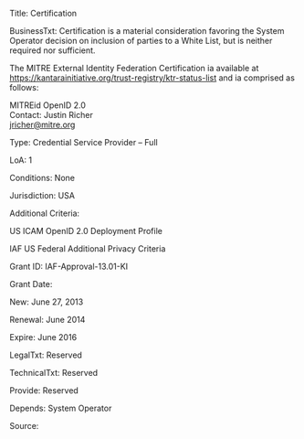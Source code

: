 Title: Certification

BusinessTxt: Certification is a material consideration favoring the System Operator decision on inclusion of parties to a White List, but is neither required nor sufficient. 

The MITRE External Identity Federation Certification ia available at https://kantarainitiative.org/trust-registry/ktr-status-list and ia comprised as follows:

MITREid OpenID 2.0  
Contact: Justin Richer  
jricher@mitre.org  

Type: Credential Service Provider – Full

LoA: 1

Conditions: None

Jurisdiction: USA

Additional Criteria:

US ICAM OpenID 2.0 Deployment Profile

IAF US Federal Additional Privacy Criteria

Grant ID: IAF-Approval-13.01-KI

Grant Date:

New: June 27, 2013

Renewal: June 2014

Expire: June 2016

LegalTxt: Reserved

TechnicalTxt: Reserved

Provide: Reserved

Depends: System Operator

Source:

